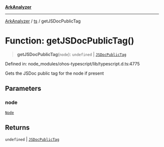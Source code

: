 [**ArkAnalyzer**](../../../../README.md)

***

[ArkAnalyzer](../../../../globals.md) / [ts](../README.md) / getJSDocPublicTag

# Function: getJSDocPublicTag()

> **getJSDocPublicTag**(`node`): `undefined` \| [`JSDocPublicTag`](../interfaces/JSDocPublicTag.md)

Defined in: node\_modules/ohos-typescript/lib/typescript.d.ts:4775

Gets the JSDoc public tag for the node if present

## Parameters

### node

[`Node`](../interfaces/Node.md)

## Returns

`undefined` \| [`JSDocPublicTag`](../interfaces/JSDocPublicTag.md)
